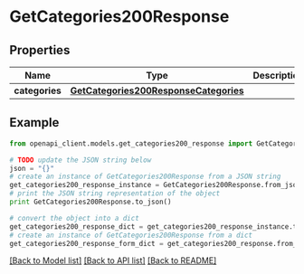 # GetCategories200Response


## Properties
Name | Type | Description | Notes
------------ | ------------- | ------------- | -------------
**categories** | [**GetCategories200ResponseCategories**](GetCategories200ResponseCategories.md) |  | 

## Example

```python
from openapi_client.models.get_categories200_response import GetCategories200Response

# TODO update the JSON string below
json = "{}"
# create an instance of GetCategories200Response from a JSON string
get_categories200_response_instance = GetCategories200Response.from_json(json)
# print the JSON string representation of the object
print GetCategories200Response.to_json()

# convert the object into a dict
get_categories200_response_dict = get_categories200_response_instance.to_dict()
# create an instance of GetCategories200Response from a dict
get_categories200_response_form_dict = get_categories200_response.from_dict(get_categories200_response_dict)
```
[[Back to Model list]](../README.md#documentation-for-models) [[Back to API list]](../README.md#documentation-for-api-endpoints) [[Back to README]](../README.md)


